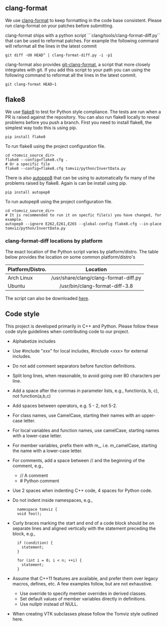 clang-format
------------

We use [clang-format][clang-format] to keep formatting in the code base
consistent. Please run clang-format on your patches before submitting.

clang-format ships with a python script ```clang/tools/clang-format-diff.py``
that can be used to reformat patches. For example the following command will
reformat all the lines in the latest commit

```shell
git diff -U0 HEAD^ | clang-format-diff.py -i -p1

```

clang-format also provides [git-clang-format][git-clang-format], a script that
more closely integrates with git. If you add this script to your path you can
using the following command to reformat all the lines in the latest commit.

```shell
git clang-format HEAD~1

```

flake8
------

We use [flake8][flake8] to test for Python style compliance. The tests are run
when a PR is raised against the repository. You can also run flake8 locally to
reveal problems before you push a branch. First you need to install flake8, the
simplest way todo this is using pip.

```shell
pip install flake8
```

To run flake8 using the project configuration file.

```shell
cd <tomviz_source_dir>
flake8 --config=flake8.cfg .
# Or a specific file
flake8 --config=flake8.cfg tomviz/python/InvertData.py
```

There is also [autopep8](https://pypi.python.org/pypi/autopep8) that can be
using to automatically fix many of the problems raised by flake8. Again is can
be install using pip.

```shell
pip install autopep8
```

To run autopep8 using the project configuration file.

```shell
cd <tomviz_source_dir>
# It is recommended to run it on specfic file(s) you have changed, for example.
autopep8 --ignore E262,E261,E265 --global-config flake8.cfg --in-place tomviz/python/InvertData.py
```

### clang-format-diff locations by platform

The exact location of the Python script varies by platform/distro. The table
below provides the location on some common platform/distro's

| Platform/Distro.  | Location                             |
| ---------------- |:-------------------------------------:|
| Arch Linux       | /usr/share/clang/clang-format-diff.py |
| Ubuntu           | /usr/bin/clang-format-diff-3.8        |

The script can also be downloaded [here][clang-format-diff].

Code style
----------

This project is developed primarily in C++ and Python. Please follow these code
style guidelines when contributing code to our project.

* Alphabetize includes

* Use #include "xxx" for local includes, #include \<xxx\> for external includes.

* Do not add comment separators before function definitions.

* Split long lines, when reasonable, to avoid going over 80 characters per line.

* Add a space after the commas in parameter lists, e.g.,
  function(a, b, c), not function(a,b,c)

* Add spaces between operators, e.g. 5 - 2, not 5-2.

* For class names, use CamelCase, starting their names with an upper-case
  letter.

* For local variables and function names, use camelCase, starting names with a
  lower-case letter.

* For member variables, prefix them with m\_, i.e. m\_camelCase, starting the
  name with a lower-case letter.

* For comments, add a space between // and the beginning of the comment, e.g.,

    * // A comment
    * \# Python comment

* Use 2 spaces when indenting C++ code, 4 spaces for Python code.

* Do not indent inside namespaces, e.g.,

        namespace tomviz {
        void foo();

* Curly braces marking the start and end of a code block should be on
  separate lines and aligned vertically with the statement preceding
  the block, e.g.,

        if (condition) {
          statement;
        }

        for (int i = 0; i < n; ++i) {
          statement;
        }

* Assume that C++11 features are available, and prefer them over legacy macros,
  defines, etc. A few examples follow, but are not exhaustive.

    * Use override to specify member overrides in derived classes.
    * Set default values of member variables directly in definitions.
    * Use nullptr instead of NULL.

* When creating VTK subclasses please follow the Tomviz style outlined here.

[clang-format]: http://llvm.org/releases/3.8.0/tools/clang/docs/ClangFormatStyleOptions.html
[git-clang-format]: https://llvm.org/svn/llvm-project/cfe/trunk/tools/clang-format/git-clang-format
[flake8]: https://pypi.python.org/pypi/flake8
[clang-format-diff]: https://llvm.org/svn/llvm-project/cfe/trunk/tools/clang-format/clang-format-diff.py

